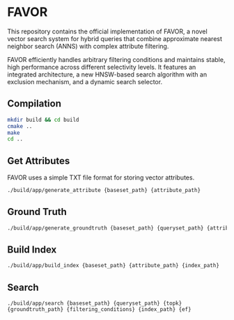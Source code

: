 # FAVOR
This repository contains the official implementation of FAVOR, a novel vector search system for hybrid queries that combine approximate nearest neighbor search (ANNS) with complex attribute filtering.

FAVOR efficiently handles arbitrary filtering conditions and maintains stable, high performance across different selectivity levels. It features an integrated architecture, a new HNSW-based search algorithm with an exclusion mechanism, and a dynamic search selector.

## Compilation
```bash
mkdir build && cd build
cmake ..
make
cd ..
```

## Get Attributes
FAVOR uses a simple TXT file format for storing vector attributes.
```bash
./build/app/generate_attribute {baseset_path} {attribute_path}
```

## Ground Truth
```bash
./build/app/generate_groundtruth {baseset_path} {queryset_path} {attribute_path} {topk} {groundtruth_path} {filtering_conditions}
```

## Build Index
```bash
./build/app/build_index {baseset_path} {attribute_path} {index_path}
```

## Search
```
./build/app/search {baseset_path} {queryset_path} {topk} {groundtruth_path} {filtering_conditions} {index_path} {ef} 
```